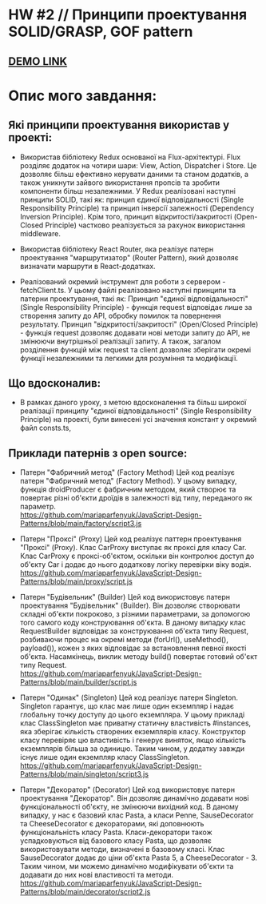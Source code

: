 # HW #2 // Принципи проектування SOLID/GRASP, GOF pattern

## [DEMO LINK](https://dmytro-lebedchenko.github.io/react_courses-app/#/)

# Опис мого завдання:

## Які принципи проектування використав у проекті:
- Використав бібліотеку Redux основаної на Flux-архітектурі.
Flux розділяє додаток на чотири шари: View, Action, Dispatcher і Store. Це дозволяє більш ефективно керувати даними та станом додатків, а також уникнути зайвого використання пропсів та зробити компоненти більш незалежними.
У Redux реалізовані наступні принципи SOLID, такі як: принцип єдиної відповідальності (Single Responsibility Principle) та принцип інверсії залежності (Dependency Inversion Principle). Крім того, принцип відкритості/закритості (Open-Closed Principle) частково реалізується за рахунок використання middleware.

- Використав бібліотеку React Router, яка реалізує патерн проектування "маршрутизатор" (Router Pattern), який дозволяє визначати маршрути в React-додатках.

- Реалізований окремий інструмент для роботи з сервером - fetchClient.ts.
У цьому файлі реалізовано наступні принципи та патерни проектування, такі як:
Принцип "єдиної відповідальності" (Single Responsibility Principle) - функція request відповідає лише за створення запиту до API, обробку помилок та повернення результату.
Принцип "відкритості/закритості" (Open/Closed Principle) - функція request дозволяє додавати нові методи запиту до API, не змінюючи внутрішньої реалізації запиту.
А також, загалом розділення функцій між request та client дозволяє зберігати окремі функції незалежними та легкими для розуміння та модифікації.

## Що вдосконалив:
- В рамках даного уроку, з метою вдосконалення та більш широкої реалізації принципу "єдиної відповідальності" (Single Responsibility Principle) на проекті, були винесені усі значення констант у окремий файл consts.ts, 

## Приклади патернів з open source:
- Патерн "Фабричний метод" (Factory Method)
Цей код реалізує патерн "Фабричний метод" (Factory Method). У цьому випадку, функція droidProducer є фабричним методом, який створює та повертає різні об'єкти дроїдів в залежності від типу, переданого як параметр. <br>
https://github.com/mariaparfenyuk/JavaScript-Design-Patterns/blob/main/factory/script3.js

- Патерн "Проксі" (Proxy)
Цей код реалізує паттерн проектування "Проксі" (Proxy). Клас CarProxy виступає як проксі для класу Car.
Клас CarProxy є проксі-об'єктом, оскільки він контролює доступ до об'єкту Car і додає до нього додаткову логіку перевірки віку водія. <br>
https://github.com/mariaparfenyuk/JavaScript-Design-Patterns/blob/main/proxy/script.js

- Патерн "Будівельник" (Builder)
Цей код використовує патерн проектування "Будівельник" (Builder). Він дозволяє створювати складні об'єкти покроково, з різними параметрами, за допомогою того самого коду конструювання об'єкта. В даному випадку клас RequestBuilder відповідає за конструювання об'єкта типу Request, розбиваючи процес на окремі методи (forUrl(), useMethod(), payload()), кожен з яких відповідає за встановлення певної якості об'єкта. Насамкінець, виклик методу build() повертає готовий об'єкт типу Request. <br>
https://github.com/mariaparfenyuk/JavaScript-Design-Patterns/blob/main/builder/script.js

- Патерн "Одинак" (Singleton)
Цей код реалізує патерн Singleton. Singleton гарантує, що клас має лише один екземпляр і надає глобальну точку доступу до цього екземпляра. У цьому прикладі клас ClassSingleton має приватну статичну властивість #instances, яка зберігає кількість створених екземплярів класу. Конструктор класу перевіряє цю властивість і генерує виняток, якщо кількість екземплярів більша за одиницю. Таким чином, у додатку завжди існує лише один екземпляр класу ClassSingleton. <br>
https://github.com/mariaparfenyuk/JavaScript-Design-Patterns/blob/main/singleton/script3.js

- Патерн "Декоратор" (Decorator)
Цей код використовує патерн проектування "Декоратор". Він дозволяє динамічно додавати нові функціональності об'єкту, не змінюючи вихідний код. В даному випадку, у нас є базовий клас Pasta, а класи Penne, SauseDecorator та CheeseDecorator є декораторами, які доповнюють функціональність класу Pasta. Класи-декоратори також успадковуються від базового класу Pasta, що дозволяє використовувати методи, визначені в базовому класі. Клас SauseDecorator додає до ціни об'єкта Pasta 5, а CheeseDecorator - 3. Таким чином, ми можемо динамічно модифікувати об'єкти та додавати до них нові властивості та методи. <br>
https://github.com/mariaparfenyuk/JavaScript-Design-Patterns/blob/main/decorator/script2.js 
